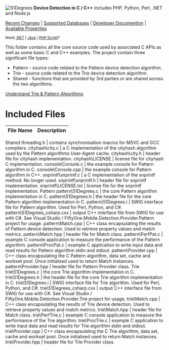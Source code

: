 ![51Degrees](https://51degrees.com/DesktopModules/FiftyOne/Distributor/Logo.ashx?utm_source=github&utm_medium=repository&utm_content=home&utm_campaign=c-open-source "THE Fastest and Most Accurate Device Detection") **Device Detection in C / C++** includes PHP, Python, Perl, .NET and Node.js

[Recent Changes](#recent-changes "Review recent major changes") | [Supported Databases](https://51degrees.com/compare-data-options?utm_source=github&utm_medium=repository&utm_content=home-menu&utm_campaign=c-open-source "Different device databases which can be used with 51Degrees device detection") | [Developer Documention](https://51degrees.com/support/documentation?utm_source=github&utm_medium=repository&utm_content=home-menu&utm_campaign=c-open-source "Full getting started guide and advanced developer documentation") | [Available Properties](https://51degrees.com/resources/property-dictionary?utm_source=github&utm_medium=repository&utm_content=home-menu&utm_campaign=c-open-source "View all available properties and values")

<sup>Need [.NET](https://github.com/51Degrees/.NET-Device-Detection "THE Fastest and most Accurate device detection for .NET") | [Java](https://github.com/51Degrees/Java-Device-Detection "THE Fastest and most Accurate device detection for Java") | [PHP Script](https://github.com/51Degrees/51Degrees-PHP)?</sup>

This folder contains all the core source code used by associated C APIs as well as some basic C and C++ examples. The project contain three significant file types:

* Pattern - source code related to the Pattern device detection algorithm.
* Trie - source code related to the Trie device detection algorithm.
* Shared - functions that are provided by 3rd parties or are shared across the two algorithms.

[Understand Trie & Pattern Algorithms](https://51degrees.com/support/documentation/how-device-detection-works?utm_source=github&utm_medium=repository&utm_content=home-menu&utm_campaign=c-open-source "Two different methods can be used for Device Detection. We recommend Pattern is used for all except very high performance detection requirements")

# Included Files
File Name | Description
------------ | -------------
Shared
threading.h | contains synchronisation macros for MSVC and GCC compilers.
cityhash\city.c | a C implementation of the cityhash algorithm used by the Pattern algorithms User-Agent cache.
cityhash\city.h | header file for cityhash implementation.
cityhash\LICENSE | license file for cityhash C implementation.
console\Console.c | the example console for Pattern algorithm in C.
console\Console.cpp | the example console for Pattern algorithm in C++.
snprintf\snprintf.c | a C implementation of the snprintf method. No longer used.
snprintf\snprintf.h | header file for snprintf implementation.
snprintf\LICENSE.txt | license file for the snprintf implementation.
Pattern
pattern\51Degrees.c | the core Pattern algorithm implementation in C.
pattern\51Degrees.h | the header file for the core Pattern algorithm implementation in C.
pattern\51Degrees.i | SWIG interface file for Pattern algorithm. Used for Perl, Python, and C#.
pattern\51Degrees_csharp.cxx | output C++ interface file from SWIG for use with C#. See Visual Studio / FiftyOne.Mobile.Detection.Provider.Pattern project for usage.
pattern\Match.cpp | C++ class encapsulating the results of Pattern device detection. Used to retrieve property values and match metrics.
pattern\Match.hpp | header file for Match class.
pattern\PerfPat.c | example C console application to measure the performance of the Pattern algorithm.
pattern\ProcPat.c | example C application to write input data and read results for Pattern algorithm stdin and stdout.
pattern\Provider.cpp | C++ class encapsulating the C Pattern algorithm, data set, cache and workset pool. Once initialised used to return Match instances.
pattern\Provider.hpp | header file for Pattern Provider class.
Trie
trie\51Degrees.c | the core Trie algorithm implementation in C.
trie\51Degrees.h | the header file for the core Trie algorithm implementation in C.
trie\51Degrees.i | SWIG interface file for Trie algorithm. Used for Perl, Python, and C#.
trie\51Degrees_csharp.cxx | output C++ interface file from SWIG for use with C#. See Visual Studio / FiftyOne.Mobile.Detection.Provider.Trie project for usage.
trie\Match.cpp | C++ class encapsulating the results of Trie device detection. Used to retrieve property values and match metrics.
trie\Match.hpp | header file for Match class.
trie\PerfTrie.c | example C console application to measure the performance of the Trie algorithm.
trie\ProcTrie.c | example C application to write input data and read results for Trie algorithm stdin and stdout.
trie\Provider.cpp | C++ class encapsulating the C Trie algorithm, data set, cache and workset pool. Once initialised used to return Match instances.
trie\Provider.hpp | header file for Trie Provider class.



